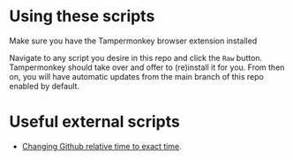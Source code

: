 # Using these scripts

Make sure you have the Tampermonkey browser extension installed

Navigate to any script you desire in this repo and click the `Raw` button. Tampermonkey should take over and offer to (re)install it for you. From then on, you will have automatic updates from the main branch of this repo enabled by default.


# Useful external scripts

 * [Changing Github relative time to exact time](https://github.com/Mottie/GitHub-userscripts/wiki/GitHub-static-time).
